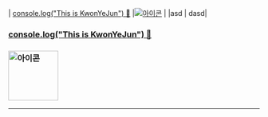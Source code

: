| [console.log("This is KwonYeJun") 👋](https://mymain-e6d56.web.app/)  |[![아이콘](key.ico)](http://monkeyhappy.kro.kr/)               |
|asd  |  dasd|


### <a href="https://mymain-e6d56.web.app/">console.log("This is KwonYeJun") 👋</a>

### <a href="http://monkeyhappy.kro.kr/"><img src="key.ico" alt="아이콘" style="width:100px; height:100px;"></a>
----
<!--
**KwonYeJun/KwonYeJun** is a ✨ _special_ ✨ repository because its `README.md` (this file) appears on your GitHub profile.

Here are some ideas to get you started:

- 🔭 I’m currently working on ...
- 🌱 I’m currently learning ...
- 👯 I’m looking to collaborate on ...
- 🤔 I’m looking for help with ...
- 💬 Ask me about ...
- 📫 How to reach me: ...
- 😄 Pronouns: ...
- ⚡ Fun fact: ...
-->
